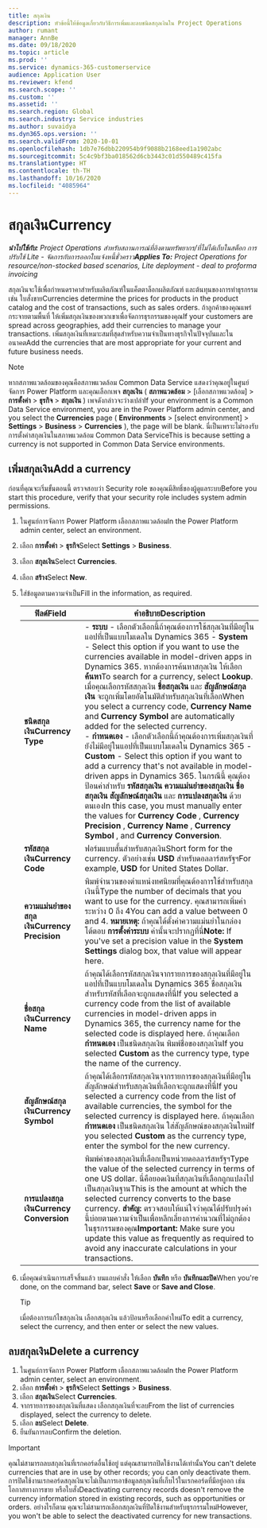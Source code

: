 ```yaml
---
title: สกุลเงิน
description: หัวข้อนี้ให้ข้อมูลเกี่ยวกับวิธีการเพิ่มและลบชนิดสกุลเงินใน Project Operations
author: rumant
manager: AnnBe
ms.date: 09/18/2020
ms.topic: article
ms.prod: ''
ms.service: dynamics-365-customerservice
audience: Application User
ms.reviewer: kfend
ms.search.scope: ''
ms.custom: ''
ms.assetid: ''
ms.search.region: Global
ms.search.industry: Service industries
ms.author: suvaidya
ms.dyn365.ops.version: ''
ms.search.validFrom: 2020-10-01
ms.openlocfilehash: 1db7e76dbb220954b9f9088b2168eed1a1902abc
ms.sourcegitcommit: 5c4c9bf3ba018562d6cb3443c01d550489c415fa
ms.translationtype: HT
ms.contentlocale: th-TH
ms.lasthandoff: 10/16/2020
ms.locfileid: "4085964"
---
```

# <a name="currency"></a><span data-ttu-id="b17ea-103">สกุลเงิน</span><span class="sxs-lookup"><span data-stu-id="b17ea-103">Currency</span></span>

<span data-ttu-id="b17ea-104">_**นำไปใช้กับ:** Project Operations สำหรับสถานการณ์ที่อิงตามทรัพยากร/ที่ไม่ได้เก็บในสต็อก การปรับใช้ Lite - จัดการกับการออกใบแจ้งหนี้ชั่วคราว_</span><span class="sxs-lookup"><span data-stu-id="b17ea-104">_**Applies To:** Project Operations for resource/non-stocked based scenarios, Lite deployment - deal to proforma invoicing_</span></span>

<span data-ttu-id="b17ea-105">สกุลเงินจะใช้เพื่อกำหนดราคาสำหรับผลิตภัณฑ์ในแค็ตตาล็อกผลิตภัณฑ์ และต้นทุนของการทำธุรกรรม เช่น ใบสั่งขาย</span><span class="sxs-lookup"><span data-stu-id="b17ea-105">Currencies determine the prices for products in the product catalog and the cost of transactions, such as sales orders.</span></span> <span data-ttu-id="b17ea-106">ถ้าลูกค้าของคุณแพร่กระจายตามพื้นที่ ให้เพิ่มสกุลเงินของพวกเขาเพื่อจัดการธุรกรรมของคุณ</span><span class="sxs-lookup"><span data-stu-id="b17ea-106">If your customers are spread across geographies, add their currencies to manage your transactions.</span></span> <span data-ttu-id="b17ea-107">เพิ่มสกุลเงินที่เหมาะสมที่สุดสำหรับความจำเป็นทางธุรกิจในปัจจุบันและในอนาคต</span><span class="sxs-lookup"><span data-stu-id="b17ea-107">Add the currencies that are most appropriate for your current and future business needs.</span></span>  

> [!NOTE]
> <span data-ttu-id="b17ea-108">หากสภาพแวดล้อมของคุณคือสภาพแวดล้อม Common Data Service แสดงว่าคุณอยู่ในศูนย์จัดการ Power Platform และคุณเลือกเพจ **สกุลเงิน** ( **สภาพแวดล้อม** > [เลือกสภาพแวดล้อม] > **การตั้งค่า** > **ธุรกิจ** > **สกุลเงิน** ) เพจดังกล่าวจะว่างเปล่า</span><span class="sxs-lookup"><span data-stu-id="b17ea-108">If your environment is a Common Data Service environment, you are in the Power Platform admin center, and you select the **Currencies** page ( **Environments** > [select environment] > **Settings** > **Business** > **Currencies** ), the page will be blank.</span></span> <span data-ttu-id="b17ea-109">นี่เป็นเพราะไม่รองรับการตั้งค่าสกุลเงินในสภาพแวดล้อม Common Data Service</span><span class="sxs-lookup"><span data-stu-id="b17ea-109">This is because setting a currency is not supported in Common Data Service environments.</span></span>

## <a name="add-a-currency"></a><span data-ttu-id="b17ea-110">เพิ่มสกุลเงิน</span><span class="sxs-lookup"><span data-stu-id="b17ea-110">Add a currency</span></span>  
<span data-ttu-id="b17ea-111">ก่อนที่คุณจะเริ่มขั้นตอนนี้ ตรวจสอบว่า Security role ของคุณมีสิทธิ์ของผู้ดูแลระบบ</span><span class="sxs-lookup"><span data-stu-id="b17ea-111">Before you start this procedure, verify that your security role includes system admin permissions.</span></span> 

1. <span data-ttu-id="b17ea-112">ในศูนย์การจัดการ Power Platform เลือกสภาพแวดล้อม</span><span class="sxs-lookup"><span data-stu-id="b17ea-112">In the Power Platform admin center, select an environment.</span></span> 
2. <span data-ttu-id="b17ea-113">เลือก **การตั้งค่า** > **ธุรกิจ**</span><span class="sxs-lookup"><span data-stu-id="b17ea-113">Select **Settings** > **Business**.</span></span>
3. <span data-ttu-id="b17ea-114">เลือก **สกุลเงิน**</span><span class="sxs-lookup"><span data-stu-id="b17ea-114">Select **Currencies**.</span></span>  
4. <span data-ttu-id="b17ea-115">เลือก **สร้าง**</span><span class="sxs-lookup"><span data-stu-id="b17ea-115">Select **New**.</span></span>  
5. <span data-ttu-id="b17ea-116">ใส่ข้อมูลตามความจำเป็น</span><span class="sxs-lookup"><span data-stu-id="b17ea-116">Fill in the information, as required.</span></span>  


   |          <span data-ttu-id="b17ea-117">ฟิลด์</span><span class="sxs-lookup"><span data-stu-id="b17ea-117">Field</span></span>          |                                                                                                                                                                                                                                                                                                                                                                            <span data-ttu-id="b17ea-118">คำอธิบาย</span><span class="sxs-lookup"><span data-stu-id="b17ea-118">Description</span></span>                                                                                                                                                                                                                                                                                                                                                                            |
   |-------------------------|-------------------------------------------------------------------------------------------------------------------------------------------------------------------------------------------------------------------------------------------------------------------------------------------------------------------------------------------------------------------------------------------------------------------------------------------------------------------------------------------------------------------------------------------------------------------------------------------------------------------------------------------------------------------------------------------------------------------------------------------------------------------|
   |    <span data-ttu-id="b17ea-119">**ชนิดสกุลเงิน**</span><span class="sxs-lookup"><span data-stu-id="b17ea-119">**Currency Type**</span></span>    | <span data-ttu-id="b17ea-120">- **ระบบ** - เลือกตัวเลือกนี้ถ้าคุณต้องการใช้สกุลเงินที่มีอยู่ในแอปที่เป็นแบบโมเดลใน Dynamics 365 </span><span class="sxs-lookup"><span data-stu-id="b17ea-120">- **System** - Select this option if you want to use the currencies available in model-driven apps in Dynamics 365.</span></span> <span data-ttu-id="b17ea-121">หากต้องการค้นหาสกุลเงิน ให้เลือก **ค้นหา**</span><span class="sxs-lookup"><span data-stu-id="b17ea-121">To search for a currency,  select **Lookup**.</span></span> <span data-ttu-id="b17ea-122">เมื่อคุณเลือกรหัสสกุลเงิน **ชื่อสกุลเงิน** และ **สัญลักษณ์สกุลเงิน** จะถูกเพิ่มโดยอัตโนมัติสำหรับสกุลเงินที่เลือก</span><span class="sxs-lookup"><span data-stu-id="b17ea-122">When you select a currency code, **Currency Name** and **Currency Symbol** are automatically added for the selected currency.</span></span><br /><span data-ttu-id="b17ea-123">- **กำหนดเอง** - เลือกตัวเลือกนี้ถ้าคุณต้องการเพิ่มสกุลเงินที่ยังไม่มีอยู่ในแอปที่เป็นแบบโมเดลใน Dynamics 365 </span><span class="sxs-lookup"><span data-stu-id="b17ea-123">- **Custom** - Select this option if you want to add a currency that's not available in model-driven apps in Dynamics 365.</span></span> <span data-ttu-id="b17ea-124">ในกรณีนี้ คุณต้องป้อนค่าสำหรับ **รหัสสกุลเงิน** **ความแม่นยำของสกุลเงิน** **ชื่อสกุลเงิน** **สัญลักษณ์สกุลเงิน** และ **การแปลงสกุลเงิน** ด้วยตนเอง</span><span class="sxs-lookup"><span data-stu-id="b17ea-124">In this case, you must manually enter the values for **Currency Code** , **Currency Precision** , **Currency Name** , **Currency Symbol** , and **Currency Conversion**.</span></span> |
   |    <span data-ttu-id="b17ea-125">**รหัสสกุลเงิน**</span><span class="sxs-lookup"><span data-stu-id="b17ea-125">**Currency Code**</span></span>    |                                                                                                                                                                                                                                                                                                                                            <span data-ttu-id="b17ea-126">ฟอร์มแบบสั้นสำหรับสกุลเงิน</span><span class="sxs-lookup"><span data-stu-id="b17ea-126">Short form for the currency.</span></span> <span data-ttu-id="b17ea-127">ตัวอย่างเช่น **USD** สำหรับดอลลาร์สหรัฐฯ</span><span class="sxs-lookup"><span data-stu-id="b17ea-127">For example, **USD** for United States Dollar.</span></span>                                                                                                                                                                                                                                                                                                                                            |
   | <span data-ttu-id="b17ea-128">**ความแม่นยำของสกุลเงิน**</span><span class="sxs-lookup"><span data-stu-id="b17ea-128">**Currency Precision**</span></span>  |                                                                                                                                                                                  <span data-ttu-id="b17ea-129">พิมพ์จำนวนของตำแหน่งทศนิยมที่คุณต้องการใช้สำหรับสกุลเงินนี้</span><span class="sxs-lookup"><span data-stu-id="b17ea-129">Type the number of decimals that you want to use for the currency.</span></span>  <span data-ttu-id="b17ea-130">คุณสามารถเพิ่มค่าระหว่าง 0 ถึง 4</span><span class="sxs-lookup"><span data-stu-id="b17ea-130">You can add a value between 0 and 4.</span></span> <span data-ttu-id="b17ea-131">**หมายเหตุ:**  ถ้าคุณได้ตั้งค่าความแม่นยำในกล่องโต้ตอบ **การตั้งค่าระบบ** ค่านั้นจะปรากฏที่นี่</span><span class="sxs-lookup"><span data-stu-id="b17ea-131">**Note:**  If you've set a precision value in the **System Settings** dialog box, that value will appear here.</span></span>                                                                                                                                                                                  |
   |    <span data-ttu-id="b17ea-132">**ชื่อสกุลเงิน**</span><span class="sxs-lookup"><span data-stu-id="b17ea-132">**Currency Name**</span></span>    |                                                                                                                                                                                                                                         <span data-ttu-id="b17ea-133">ถ้าคุณได้เลือกรหัสสกุลเงินจากรายการของสกุลเงินที่มีอยู่ในแอปที่เป็นแบบโมเดลใน Dynamics 365 ชื่อสกุลเงินสำหรับรหัสที่เลือกจะถูกแสดงที่นี่</span><span class="sxs-lookup"><span data-stu-id="b17ea-133">If you selected a currency code from the list of available currencies in model-driven apps in Dynamics 365, the currency name for the selected code is displayed here.</span></span> <span data-ttu-id="b17ea-134">ถ้าคุณเลือก **กำหนดเอง** เป็นชนิดสกุลเงิน พิมพ์ชื่อของสกุลเงิน</span><span class="sxs-lookup"><span data-stu-id="b17ea-134">If you selected **Custom** as the currency type, type the name of the currency.</span></span>                                                                                                                                                                                                                                          |
   |   <span data-ttu-id="b17ea-135">**สัญลักษณ์สกุลเงิน**</span><span class="sxs-lookup"><span data-stu-id="b17ea-135">**Currency Symbol**</span></span>   |                                                                                                                                                                                                                                                                      <span data-ttu-id="b17ea-136">ถ้าคุณได้เลือกรหัสสกุลเงินจากรายการของสกุลเงินที่มีอยู่ใน สัญลักษณ์สำหรับสกุลเงินที่เลือกจะถูกแสดงที่นี่</span><span class="sxs-lookup"><span data-stu-id="b17ea-136">If you selected a currency code from the list of available currencies, the symbol for the selected currency is displayed here.</span></span> <span data-ttu-id="b17ea-137">ถ้าคุณเลือก **กำหนดเอง** เป็นชนิดสกุลเงิน ใส่สัญลักษณ์ของสกุลเงินใหม่</span><span class="sxs-lookup"><span data-stu-id="b17ea-137">If you selected **Custom** as the currency type, enter the symbol for the new currency.</span></span>                                                                                                                                                                                                                                                                       |
   | <span data-ttu-id="b17ea-138">**การแปลงสกุลเงิน**</span><span class="sxs-lookup"><span data-stu-id="b17ea-138">**Currency Conversion**</span></span> |                                                                                                                                                                                                                                     <span data-ttu-id="b17ea-139">พิมพ์ค่าของสกุลเงินที่เลือกเป็นหน่วยดอลลาร์สหรัฐฯ</span><span class="sxs-lookup"><span data-stu-id="b17ea-139">Type the value of the selected currency in terms of one US dollar.</span></span> <span data-ttu-id="b17ea-140">นี่คือยอดเงินที่สกุลเงินที่เลือกถูกแปลงไปเป็นสกุลเงินฐาน</span><span class="sxs-lookup"><span data-stu-id="b17ea-140">This is the amount at which the selected currency converts to the base currency.</span></span> <span data-ttu-id="b17ea-141">**สำคัญ:**  ตรวจสอบให้แน่ใจว่าคุณได้ปรับปรุงค่านี้บ่อยตามความจำเป็นเพื่อหลีกเลี่ยงการคำนวณที่ไม่ถูกต้องในธุรกรรมของคุณ</span><span class="sxs-lookup"><span data-stu-id="b17ea-141">**Important:**  Make sure you update this value as frequently as required to avoid any inaccurate calculations in your transactions.</span></span>                                                                                                                                                                                                                                      |


6. <span data-ttu-id="b17ea-142">เมื่อคุณดำเนินการเสร็จสิ้นแล้ว บนแถบคำสั่ง ให้เลือก **บันทึก** หรือ **บันทึกและปิด**</span><span class="sxs-lookup"><span data-stu-id="b17ea-142">When you're done, on the command bar, select **Save** or **Save and Close**.</span></span>  

   > [!TIP]
   >  <span data-ttu-id="b17ea-143">เมื่อต้องการแก้ไขสกุลเงิน เลือกสกุลเงิน แล้วป้อนหรือเลือกค่าใหม่</span><span class="sxs-lookup"><span data-stu-id="b17ea-143">To edit a currency, select the currency, and then enter or select the new values.</span></span>  

## <a name="delete-a-currency"></a><span data-ttu-id="b17ea-144">ลบสกุลเงิน</span><span class="sxs-lookup"><span data-stu-id="b17ea-144">Delete a currency</span></span>  

1. <span data-ttu-id="b17ea-145">ในศูนย์การจัดการ Power Platform เลือกสภาพแวดล้อม</span><span class="sxs-lookup"><span data-stu-id="b17ea-145">In the Power Platform admin center, select an environment.</span></span> 
2. <span data-ttu-id="b17ea-146">เลือก **การตั้งค่า** > **ธุรกิจ**</span><span class="sxs-lookup"><span data-stu-id="b17ea-146">Select **Settings** > **Business**.</span></span>
3. <span data-ttu-id="b17ea-147">เลือก **สกุลเงิน**</span><span class="sxs-lookup"><span data-stu-id="b17ea-147">Select **Currencies**.</span></span>  
4. <span data-ttu-id="b17ea-148">จากรายการของสกุลเงินที่แสดง เลือกสกุลเงินที่จะลบ</span><span class="sxs-lookup"><span data-stu-id="b17ea-148">From the list of currencies displayed, select the currency to delete.</span></span>  
5. <span data-ttu-id="b17ea-149">เลือก **ลบ**</span><span class="sxs-lookup"><span data-stu-id="b17ea-149">Select **Delete**.</span></span>  
6. <span data-ttu-id="b17ea-150">ยืนยันการลบ</span><span class="sxs-lookup"><span data-stu-id="b17ea-150">Confirm the deletion.</span></span>  

> [!IMPORTANT]
>  <span data-ttu-id="b17ea-151">คุณไม่สามารถลบสกุลเงินที่เรกคอร์ดอื่นใช้อยู่ แต่คุณสามารถปิดใช้งานได้เท่านั้น</span><span class="sxs-lookup"><span data-stu-id="b17ea-151">You can't delete currencies that are in use by other records; you can only deactivate them.</span></span> <span data-ttu-id="b17ea-152">การปิดใช้งานเรกคอร์ดสกุลเงินจะไม่เป็นการเอาข้อมูลสกุลเงินที่เก็บไว้ในเรกคอร์ดที่มีอยู่ออก เช่น โอกาสทางการขาย หรือใบสั่ง</span><span class="sxs-lookup"><span data-stu-id="b17ea-152">Deactivating currency records doesn't remove the currency information stored in existing records, such as opportunities or orders.</span></span> <span data-ttu-id="b17ea-153">อย่างไรก็ตาม คุณจะไม่สามารถเลือกสกุลเงินที่ปิดใช้งานสำหรับธุรกรรมใหม่</span><span class="sxs-lookup"><span data-stu-id="b17ea-153">However, you won't be able to select the deactivated currency for new transactions.</span></span>  
